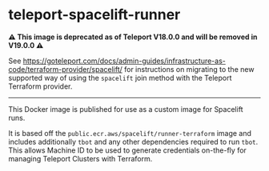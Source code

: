 # teleport-spacelift-runner

**⚠️ This image is deprecated as of Teleport V18.0.0 and will be removed in V19.0.0 ⚠️**

See https://goteleport.com/docs/admin-guides/infrastructure-as-code/terraform-provider/spacelift/
for instructions on migrating to the new supported way of using the `spacelift`
join method with the Teleport Terraform provider.

---

This Docker image is published for use as a custom image for Spacelift runs.

It is based off the `public.ecr.aws/spacelift/runner-terraform` image and
includes additionally `tbot` and any other dependencies required to run `tbot`.
This allows Machine ID to be used to generate credentials on-the-fly for
managing Teleport Clusters with Terraform.

